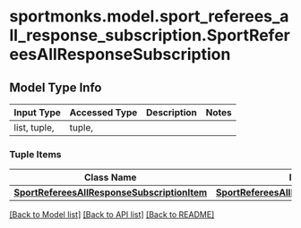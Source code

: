 # sportmonks.model.sport_referees_all_response_subscription.SportRefereesAllResponseSubscription

## Model Type Info
Input Type | Accessed Type | Description | Notes
------------ | ------------- | ------------- | -------------
list, tuple,  | tuple,  |  | 

### Tuple Items
Class Name | Input Type | Accessed Type | Description | Notes
------------- | ------------- | ------------- | ------------- | -------------
[**SportRefereesAllResponseSubscriptionItem**](SportRefereesAllResponseSubscriptionItem.md) | [**SportRefereesAllResponseSubscriptionItem**](SportRefereesAllResponseSubscriptionItem.md) | [**SportRefereesAllResponseSubscriptionItem**](SportRefereesAllResponseSubscriptionItem.md) |  | 

[[Back to Model list]](../../README.md#documentation-for-models) [[Back to API list]](../../README.md#documentation-for-api-endpoints) [[Back to README]](../../README.md)

